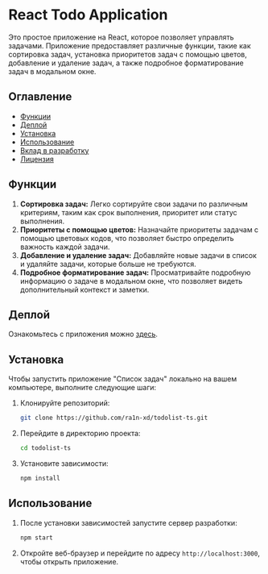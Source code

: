 # React Todo Application

Это простое приложение на React, которое позволяет управлять задачами. Приложение предоставляет различные функции, такие как сортировка задач, установка приоритетов задач с помощью цветов, добавление и удаление задач, а также подробное форматирование задач в модальном окне.

## Оглавление
- [Функции](#функции)
- [Деплой](#деплой)
- [Установка](#установка)
- [Использование](#использование)
- [Вклад в разработку](#вклад-в-разработку)
- [Лицензия](#лицензия)

## Функции
1. **Сортировка задач:** Легко сортируйте свои задачи по различным критериям, таким как срок выполнения, приоритет или статус выполнения.
2. **Приоритеты с помощью цветов:** Назначайте приоритеты задачам с помощью цветовых кодов, что позволяет быстро определить важность каждой задачи.
3. **Добавление и удаление задач:** Добавляйте новые задачи в список и удаляйте задачи, которые больше не требуются.
4. **Подробное форматирование задач:** Просматривайте подробную информацию о задаче в модальном окне, что позволяет видеть дополнительный контекст и заметки.

## Деплой
Ознакомьтесь с приложения можно [здесь](https://ra1n-xd.github.io/todolist-ts/).

## Установка
Чтобы запустить приложение "Список задач" локально на вашем компьютере, выполните следующие шаги:

1. Клонируйте репозиторий:
   ```bash
   git clone https://github.com/ra1n-xd/todolist-ts.git
   ```
2. Перейдите в директорию проекта:
   ```bash
   cd todolist-ts
   ```
3. Установите зависимости:
   ```bash
   npm install
   ```

## Использование
1. После установки зависимостей запустите сервер разработки:
   ```bash
   npm start
   ```
2. Откройте веб-браузер и перейдите по адресу `http://localhost:3000`, чтобы открыть приложение.
